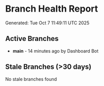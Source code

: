 # Branch Health Report
Generated: Tue Oct  7 11:49:11 UTC 2025

## Active Branches
- **main** - 14 minutes ago by Dashboard Bot

## Stale Branches (>30 days)
No stale branches found
